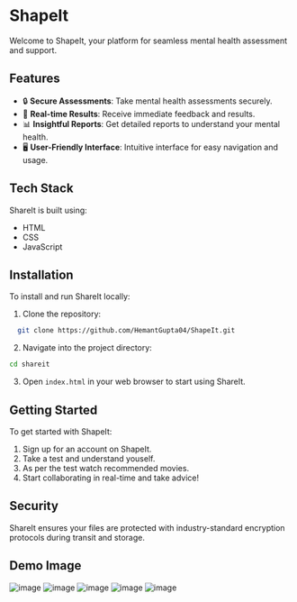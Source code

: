 # ShapeIt

Welcome to ShapeIt, your platform for seamless mental health assessment and support.

## Features

- 🔒 **Secure Assessments**: Take mental health assessments securely.
- 🔄 **Real-time Results**: Receive immediate feedback and results.
- 📊 **Insightful Reports**: Get detailed reports to understand your mental health.
- 🖥️ **User-Friendly Interface**: Intuitive interface for easy navigation and usage.

## Tech Stack

ShareIt is built using:
- HTML
- CSS
- JavaScript

## Installation

To install and run ShareIt locally:

1. Clone the repository:<br>
 ```sh
   git clone https://github.com/HemantGupta04/ShapeIt.git
```
2. Navigate into the project directory:<br>
 ```sh
cd shareit
 ```
3. Open `index.html` in your web browser to start using ShareIt.

## Getting Started

To get started with ShapeIt:

1. Sign up for an account on ShapeIt.
2. Take a test and understand youself.<br>
3. As per the test watch recommended movies.
4. Start collaborating in real-time and take advice!

## Security

ShareIt ensures your files are protected with industry-standard encryption protocols during transit and storage.

## Demo Image
![image](https://github.com/HemantGupta04/ShapeIt/assets/124700530/efb8a4cc-daf5-489b-9a0f-dcbaf99f18d2)
![image](https://github.com/HemantGupta04/ShapeIt/assets/124700530/7428dc68-ae45-4f05-bb40-374a28ff6db0)
![image](https://github.com/HemantGupta04/ShapeIt/assets/124700530/485643de-8648-40f6-9184-87b7890447ff)
![image](https://github.com/HemantGupta04/ShapeIt/assets/124700530/3444fb7a-f2d4-49fc-b38f-0798b460cb28)
![image](https://github.com/HemantGupta04/ShapeIt/assets/124700530/74e47889-5cbd-4087-95f6-83f658986971)



   
